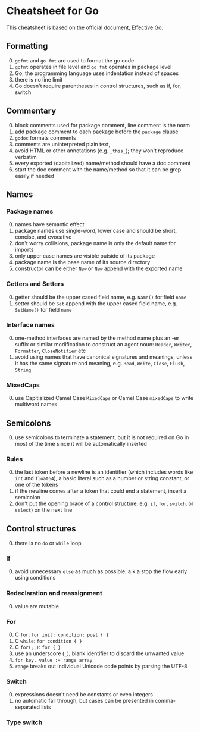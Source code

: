 Cheatsheet for Go
=================

This cheatsheet is based on the official document, [Effective Go](https://golang.org/doc/effective_go.html).


## Formatting
0. `gofmt` and `go fmt` are used to format the go code
0. `gofmt` operates in file level and `go fmt` operates in package level
0. Go, the programming language uses indentation instead of spaces
0. there is no line limit
0. Go doesn't require parentheses in control structures, such as if, for, switch



## Commentary
0. block comments used for package comment, line comment is the norm
0. add package comment to each package before the `package` clause
0. `godoc` formats comments
0. comments are uninterpreted plain text,
0. avoid HTML or other annotations (e.g. `_this_`); they won't reproduce verbatim
0. every exported (capitalized) name/method should have a doc comment
0. start the doc comment with the name/method so that it can be grep easily if needed



## Names

### Package names
0. names have semantic effect
0. package names use single-word, lower case and should be short, concise, and evocative
0. don't worry collisions,  package name is only the default name for imports
0. only upper case names are visible outside of its package
0. package name is the base name of its source directory
0. constructor can be either `New` or `New` append with the exported name


### Getters and Setters
0. getter should be the upper cased field name, e.g. `Name()` for field `name`
0. setter should be `Set` append with the upper cased field name, e.g. `SetName()` for field `name`


### Interface names
0. one-method interfaces are named by the method name plus an -er suffix or similar modification to construct an agent noun: `Reader`, `Writer`, `Formatter`, `CloseNotifier` etc
0. avoid using names that have canonical signatures and meanings, unless it has the same signature and meaning, e.g. `Read`, `Write`, `Close`, `Flush`, `String`


### MixedCaps
0. use Capitialized Camel Case `MixedCaps` or Camel Case `mixedCaps` to write multiword names.




## Semicolons
0. use semicolons to terminate a statement, but it is not required on Go in most of the time since it will be automatically inserted

### Rules
0. the last token before a newline is an identifier (which includes words like `int` and `float64`), a basic literal such as a number or string constant, or one of the tokens
0. if the newline comes after a token that could end a statement, insert a semicolon
0. don't put the opening brace of a control structure, e.g. `if`, `for`, `switch`, or `select`) on the next line



## Control structures
0. there is no `do` or `while` loop

### If
0. avoid unnecessary `else` as much as possible, a.k.a stop the flow early using conditions


### Redeclaration and reassignment
0. value are mutable


### For
0. C `for`: `for init; condition; post { }`
0. C `while`: `for condition { }`
0. C `for(;;)`: `for { }`
0. use an underscore (`_`), blank identifier to discard the unwanted value
0. `for key, value := range array`
0. `range` breaks out individual Unicode code points by parsing the UTF-8


### Switch
0.  expressions doesn't need be constants or even integers
0.  no automatic fall through, but cases can be presented in comma-separated lists


### Type switch

